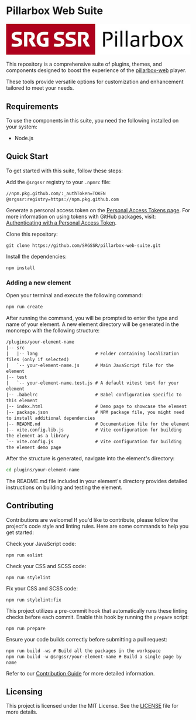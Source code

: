 # Pillarbox Web Suite

![Pillarbox logo](README-images/logo.jpg)

This repository is a comprehensive suite of plugins, themes, and components designed to boost the
experience of the [pillarbox-web](https://github.com/SRGSSR/pillarbox-web) player.

These tools provide versatile options for customization and enhancement tailored to meet your needs.

## Requirements

To use the components in this suite, you need the following installed on your system:

- Node.js

## Quick Start

To get started with this suite, follow these steps:

Add the `@srgssr` registry to your `.npmrc` file:

```plaintext
//npm.pkg.github.com/:_authToken=TOKEN
@srgssr:registry=https://npm.pkg.github.com
```

Generate a personal access token on the [Personal Access Tokens page][token-settings]. For more
information on using tokens with GitHub packages,
visit: [Authenticating with a Personal Access Token][token-guide].

Clone this repository:

```shell
git clone https://github.com/SRGSSR/pillarbox-web-suite.git
```

Install the dependencies:

```shell
npm install
```

### Adding a new element

Open your terminal and execute the following command:

```bash
npm run create
```

After running the command, you will be prompted to enter the type and name of your element. A new 
element directory will be generated in the monorepo with the following structure:

```
/plugins/your-element-name
|-- src
|   |-- lang                      # Folder containing localization files (only if selected)
|   `-- your-element-name.js      # Main JavaScript file for the element
|-- test
|   `-- your-element-name.test.js # A default vitest test for your element
|-- .babelrc                      # Babel configuration specific to this element
|-- index.html                    # Demo page to showcase the element
|-- package.json                  # NPM package file, you might need to install additional dependencies
|-- README.md                     # Documentation file for the element
|-- vite.config.lib.js            # Vite configuration for building the element as a library
`-- vite.config.js                # Vite configuration for building the element demo page
```

After the structure is generated, navigate into the element's directory:

```bash
cd plugins/your-element-name
```

The README.md file included in your element's directory provides detailed instructions on building
and testing the element.

## Contributing

Contributions are welcome! If you'd like to contribute, please follow the project's code style and
linting rules. Here
are some commands to help you get started:

Check your JavaScript code:

```shell
npm run eslint
```

Check your CSS and SCSS code:

```shell
npm run stylelint
```

Fix your CSS and SCSS code:

```shell
npm run stylelint:fix
```

This project utilizes a pre-commit hook that automatically runs these linting checks before each
commit. Enable this
hook by running the `prepare` script:

```shell
npm run prepare
```

Ensure your code builds correctly before submitting a pull request:

```shell
npm run build -ws # Build all the packages in the workspace
npm run build -w @srgssr/your-element-name # Build a single page by name
```

Refer to our [Contribution Guide](CONTRIBUTING.md) for more detailed information.

## Licensing

This project is licensed under the MIT License. See the [LICENSE](../LICENSE) file for more details.

[token-settings]: https://github.com/settings/tokens

[token-guide]: https://docs.github.com/en/packages/working-with-a-github-packages-registry/working-with-the-npm-registry#authenticating-with-a-personal-access-token
